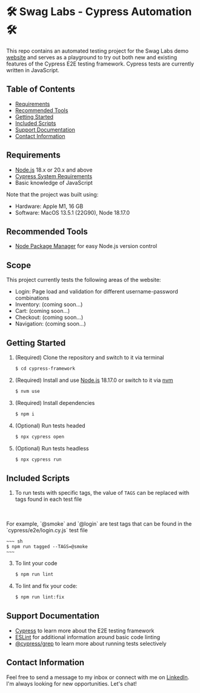 # 🛠 Swag Labs - Cypress Automation 🛠
This repo contains an automated testing project for the Swag Labs demo [website](https://www.saucedemo.com) and serves as a playground to try out both new and existing features of the Cypress E2E testing framework. Cypress tests are currently written in JavaScript.

## Table of Contents
- [Requirements](#requirements)
- [Recommended Tools](#recommended-tools)
- [Getting Started](#getting-started)
- [Included Scripts](#included-scripts)
- [Support Documentation](#support-documentation)
- [Contact Information](#contact-information)

## Requirements
* [Node.js](https://nodejs.org/en/) 18.x or 20.x and above
* [Cypress System Requirements](https://docs.cypress.io/guides/getting-started/installing-cypress#System-requirements)
* Basic knowledge of JavaScript

Note that the project was built using:
* Hardware: Apple M1, 16 GB
* Software: MacOS 13.5.1 (22G90), Node 18.17.0

## Recommended Tools
* [Node Package Manager](https://github.com/nvm-sh/nvm) for easy Node.js version control

## Scope
This project currently tests the following areas of the website:
* Login: Page load and validation for different username-password combinations
* Inventory: (coming soon...)
* Cart: (coming soon...)
* Checkout: (coming soon...)
* Navigation: (coming soon...)

## Getting Started
1. (Required) Clone the repository and switch to it via terminal

    ~~~ sh
    $ cd cypress-framework
    ~~~

2. (Required) Install and use [Node.js](https://nodejs.org/en) 18.17.0 or switch to it via [nvm](https://github.com/nvm-sh/nvm)

    ~~~ sh
    $ nvm use
    ~~~

3. (Required) Install dependencies

    ~~~ sh
    $ npm i
    ~~~

4. (Optional) Run tests headed

    ~~~ sh
    $ npx cypress open
    ~~~

5. (Optional) Run tests headless

    ~~~ sh
    $ npx cypress run
    ~~~

## Included Scripts
1. To run tests with specific tags, the value of `TAGS` can be replaced with tags found in each test file
<br>
<br/>
For example, `@smoke` and `@login` are test tags that can be found in the `cypress/e2e/login.cy.js` test file

    ~~~ sh
    $ npm run tagged --TAGS=@smoke
    ~~~

3. To lint your code

    ~~~ sh
    $ npm run lint
    ~~~

4. To lint and fix your code:
    ~~~ sh
    $ npm run lint:fix
    ~~~

## Support Documentation
* [Cypress](https://www.cypress.io/) to learn more about the E2E testing framework
* [ESLint](https://eslint.org/) for additional information around basic code linting
* [@cypress/grep](https://github.com/cypress-io/cypress/tree/develop/npm/grep) to learn more about running tests selectively

## Contact Information
Feel free to send a message to my inbox or connect with me on [LinkedIn](https://www.linkedin.com/in/joshuatipton/). I'm always looking for new opportunities. Let's chat!
